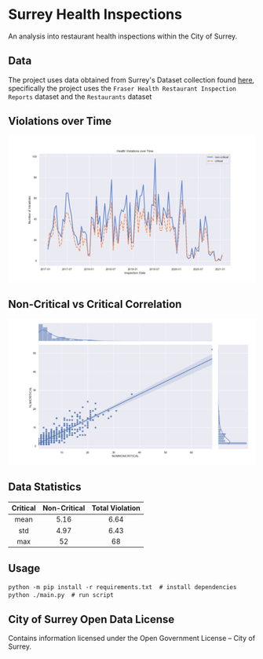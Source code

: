 # Surrey Health Inspections
An analysis into restaurant health inspections within the City of Surrey.

## Data
The project uses data obtained from Surrey's Dataset collection found [here](https://data.surrey.ca/dataset), specifically the project uses the `Fraser Health Restaurant Inspection Reports` dataset and the `Restaurants` dataset

## Violations over Time
![Violations over Time](./figures/inspections_over_time.png)


## Non-Critical vs Critical Correlation
![Non-Critical vs Critical Correlation](./figures/critical_v_non_critical.png)


## Data Statistics
Critical | Non-Critical | Total Violation
:---: | :---: | :---:
mean | 5.16 | 6.64 |  11.80
std | 4.97 | 6.43 | 11.07
max | 52 | 68 | 120


## Usage
```
python -m pip install -r requirements.txt  # install dependencies
python ./main.py  # run script
```

## City of Surrey Open Data License
Contains information licensed under the Open Government License – City of Surrey.